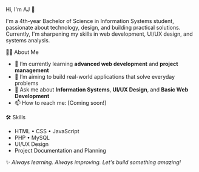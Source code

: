 Hi, I'm AJ 👋

I'm a 4th-year Bachelor of Science in Information Systems student, passionate about technology, design, and building practical solutions.  
Currently, I'm sharpening my skills in web development, UI/UX design, and systems analysis.

👨‍💻 About Me
- 🌱 I’m currently learning **advanced web development** and **project management**
- 🎯 I’m aiming to build real-world applications that solve everyday problems
- 💬 Ask me about **Information Systems**, **UI/UX Design**, and **Basic Web Development**
- 📫 How to reach me: [Coming soon!]

🛠️ Skills
- HTML • CSS • JavaScript
- PHP • MySQL
- UI/UX Design
- Project Documentation and Planning

✨ *Always learning. Always improving. Let's build something amazing!*
